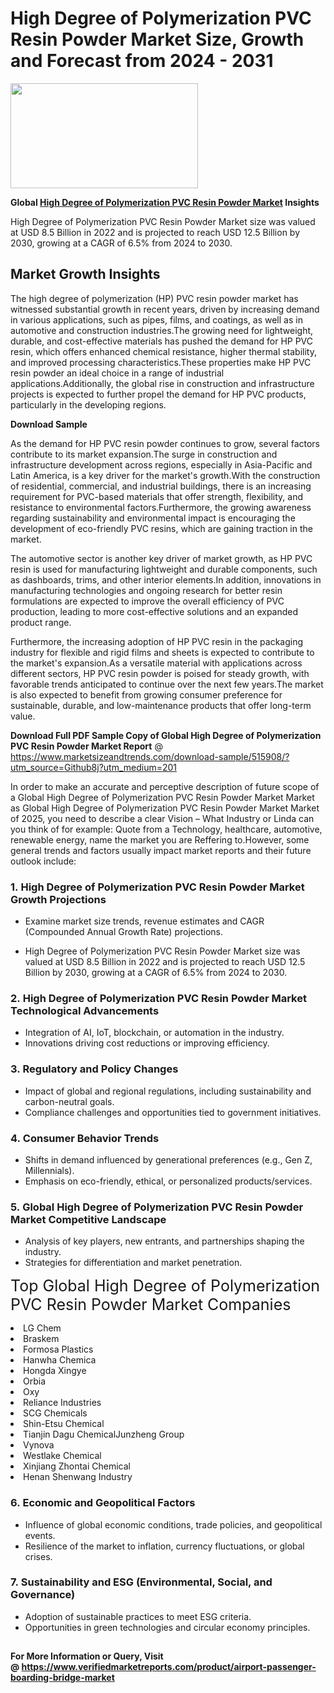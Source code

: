 <H1>High Degree of Polymerization PVC Resin Powder Market Size, Growth and Forecast from 2024 - 2031</H1><img class="aligncenter size-medium wp-image-584254" src="https://thirdeyenews.in/wp-content/uploads/2024/09/Global-Market-Research-300x168.jpeg" alt="" width="300" height="168" /><p><strong>Global&nbsp;<a href="https://www.marketsizeandtrends.com/download-sample/515908/?utm_source=Github8j?utm_medium=201">High Degree of Polymerization PVC Resin Powder Market</a> Insights</strong></p><p>High Degree of Polymerization PVC Resin Powder Market size was valued at USD 8.5 Billion in 2022 and is projected to reach USD 12.5 Billion by 2030, growing at a CAGR of 6.5% from 2024 to 2030.</p><p><h2>Market Growth Insights</h2> <p>The high degree of polymerization (HP) PVC resin powder market has witnessed substantial growth in recent years, driven by increasing demand in various applications, such as pipes, films, and coatings, as well as in automotive and construction industries.The growing need for lightweight, durable, and cost-effective materials has pushed the demand for HP PVC resin, which offers enhanced chemical resistance, higher thermal stability, and improved processing characteristics.These properties make HP PVC resin powder an ideal choice in a range of industrial applications.Additionally, the global rise in construction and infrastructure projects is expected to further propel the demand for HP PVC products, particularly in the developing regions.</p> <p><strong>Download Sample</strong></p> <p>As the demand for HP PVC resin powder continues to grow, several factors contribute to its market expansion.The surge in construction and infrastructure development across regions, especially in Asia-Pacific and Latin America, is a key driver for the market's growth.With the construction of residential, commercial, and industrial buildings, there is an increasing requirement for PVC-based materials that offer strength, flexibility, and resistance to environmental factors.Furthermore, the growing awareness regarding sustainability and environmental impact is encouraging the development of eco-friendly PVC resins, which are gaining traction in the market.</p> <p>The automotive sector is another key driver of market growth, as HP PVC resin is used for manufacturing lightweight and durable components, such as dashboards, trims, and other interior elements.In addition, innovations in manufacturing technologies and ongoing research for better resin formulations are expected to improve the overall efficiency of PVC production, leading to more cost-effective solutions and an expanded product range.</p> <p>Furthermore, the increasing adoption of HP PVC resin in the packaging industry for flexible and rigid films and sheets is expected to contribute to the market's expansion.As a versatile material with applications across different sectors, HP PVC resin powder is poised for steady growth, with favorable trends anticipated to continue over the next few years.The market is also expected to benefit from growing consumer preference for sustainable, durable, and low-maintenance products that offer long-term value.</p> <p><span class=""><strong>Download Full PDF Sample Copy of Global High Degree of Polymerization PVC Resin Powder Market Report</strong> @ <a href="https://www.marketsizeandtrends.com/download-sample/515908/?utm_source=Github8j?utm_medium=201" target="_blank">https://www.marketsizeandtrends.com/download-sample/515908/?utm_source=Github8j?utm_medium=201</a></span></p><p>In order to make an accurate and perceptive description of future scope of a Global&nbsp;High Degree of Polymerization PVC Resin Powder Market Market as Global&nbsp;High Degree of Polymerization PVC Resin Powder Market Market of 2025, you need to describe a clear Vision &ndash; What Industry or Linda can you think of for example: Quote from a Technology, healthcare, automotive, renewable energy, name the market you are Reffering to.However, some general trends and factors usually impact market reports and their future outlook include:</p><h3>1.&nbsp;<strong>High Degree of Polymerization PVC Resin Powder Market Growth Projections</strong></h3><ul><li>Examine market size trends, revenue estimates and CAGR (Compounded Annual Growth Rate) projections.</li><li><p>High Degree of Polymerization PVC Resin Powder Market size was valued at USD 8.5 Billion in 2022 and is projected to reach USD 12.5 Billion by 2030, growing at a CAGR of 6.5% from 2024 to 2030.</p></li></ul><h3>2.&nbsp;<strong>High Degree of Polymerization PVC Resin Powder Market Technological Advancements</strong></h3><ul><li>Integration of AI, IoT, blockchain, or automation in the industry.</li><li>Innovations driving cost reductions or improving efficiency.</li></ul><h3>3.&nbsp;<strong>Regulatory and Policy Changes</strong></h3><ul><li>Impact of global and regional regulations, including sustainability and carbon-neutral goals.</li><li>Compliance challenges and opportunities tied to government initiatives.</li></ul><h3>4.&nbsp;<strong>Consumer Behavior Trends</strong></h3><ul><li>Shifts in demand influenced by generational preferences (e.g., Gen Z, Millennials).</li><li>Emphasis on eco-friendly, ethical, or personalized products/services.</li></ul><h3>5.&nbsp;<strong>Global High Degree of Polymerization PVC Resin Powder Market Competitive Landscape</strong></h3><ul><li>Analysis of key players, new entrants, and partnerships shaping the industry.</li><li>Strategies for differentiation and market penetration.</li></ul><p data-pm-slice="1 1 []"><span style="color: inherit; font-family: inherit; font-size: 25px;">Top Global High Degree of Polymerization PVC Resin Powder Market Companies</span></p><div class="" data-test-id=""><p><li>LG Chem</li><li> Braskem</li><li> Formosa Plastics</li><li> Hanwha Chemica</li><li> Hongda Xingye</li><li> Orbia</li><li> Oxy</li><li> Reliance Industries</li><li> SCG Chemicals</li><li> Shin-Etsu Chemical</li><li> Tianjin Dagu ChemicalJunzheng Group</li><li> Vynova</li><li> Westlake Chemical</li><li> Xinjiang Zhontai Chemical</li><li> Henan Shenwang Industry</li></p></div><h3>6.&nbsp;<strong>Economic and Geopolitical Factors</strong></h3><ul><li>Influence of global economic conditions, trade policies, and geopolitical events.</li><li>Resilience of the market to inflation, currency fluctuations, or global crises.</li></ul><h3>7.&nbsp;<strong>Sustainability and ESG (Environmental, Social, and Governance)</strong></h3><ul><li>Adoption of sustainable practices to meet ESG criteria.</li><li>Opportunities in green technologies and circular economy principles.</li></ul><h2><strong style="font-size: 14px;">For More Information or Query, Visit @&nbsp;</strong><a style="background-color: #ffffff; font-size: 14px;" href="https://www.marketsizeandtrends.com/report/high-degree-of-polymerization-pvc-resin-powder-market/" target="_blank">https://www.verifiedmarketreports.com/product/airport-passenger-boarding-bridge-market</a></h2>